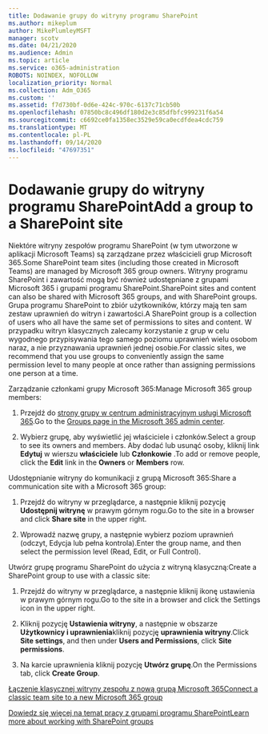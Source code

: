 ```yaml
---
title: Dodawanie grupy do witryny programu SharePoint
ms.author: mikeplum
author: MikePlumleyMSFT
manager: scotv
ms.date: 04/21/2020
ms.audience: Admin
ms.topic: article
ms.service: o365-administration
ROBOTS: NOINDEX, NOFOLLOW
localization_priority: Normal
ms.collection: Adm_O365
ms.custom: ''
ms.assetid: f7d730bf-0d6e-424c-970c-6137c71cb50b
ms.openlocfilehash: 07850bc8c496df180d2e3c85dfbfc999231f6a54
ms.sourcegitcommit: c6692ce0fa1358ec3529e59ca0ecdfdea4cdc759
ms.translationtype: MT
ms.contentlocale: pl-PL
ms.lasthandoff: 09/14/2020
ms.locfileid: "47697351"
---
```

# <a name="add-a-group-to-a-sharepoint-site"></a><span data-ttu-id="4b352-102">Dodawanie grupy do witryny programu SharePoint</span><span class="sxs-lookup"><span data-stu-id="4b352-102">Add a group to a SharePoint site</span></span>

<span data-ttu-id="4b352-103">Niektóre witryny zespołów programu SharePoint (w tym utworzone w aplikacji Microsoft Teams) są zarządzane przez właścicieli grup Microsoft 365.</span><span class="sxs-lookup"><span data-stu-id="4b352-103">Some SharePoint team sites (including those created in Microsoft Teams) are managed by Microsoft 365 group owners.</span></span> <span data-ttu-id="4b352-104">Witryny programu SharePoint i zawartość mogą być również udostępniane z grupami Microsoft 365 i grupami programu SharePoint.</span><span class="sxs-lookup"><span data-stu-id="4b352-104">SharePoint sites and content can also be shared with Microsoft 365 groups, and with SharePoint groups.</span></span> <span data-ttu-id="4b352-105">Grupa programu SharePoint to zbiór użytkowników, którzy mają ten sam zestaw uprawnień do witryn i zawartości.</span><span class="sxs-lookup"><span data-stu-id="4b352-105">A SharePoint group is a collection of users who all have the same set of permissions to sites and content.</span></span> <span data-ttu-id="4b352-106">W przypadku witryn klasycznych zalecamy korzystanie z grup w celu wygodnego przypisywania tego samego poziomu uprawnień wielu osobom naraz, a nie przyznawania uprawnień jednej osobie.</span><span class="sxs-lookup"><span data-stu-id="4b352-106">For classic sites, we recommend that you use groups to conveniently assign the same permission level to many people at once rather than assigning permissions one person at a time.</span></span>
  
<span data-ttu-id="4b352-107">Zarządzanie członkami grupy Microsoft 365:</span><span class="sxs-lookup"><span data-stu-id="4b352-107">Manage Microsoft 365 group members:</span></span>
  
1. <span data-ttu-id="4b352-108">Przejdź do [strony grupy w centrum administracyjnym usługi Microsoft 365](https://portal.office.com/adminportal/home#/groups).</span><span class="sxs-lookup"><span data-stu-id="4b352-108">Go to the [Groups page in the Microsoft 365 admin center](https://portal.office.com/adminportal/home#/groups).</span></span>
    
2. <span data-ttu-id="4b352-109">Wybierz grupę, aby wyświetlić jej właściciele i członków.</span><span class="sxs-lookup"><span data-stu-id="4b352-109">Select a group to see its owners and members.</span></span> <span data-ttu-id="4b352-110">Aby dodać lub usunąć osoby, kliknij link **Edytuj** w wierszu **właściciele** lub **Członkowie** .</span><span class="sxs-lookup"><span data-stu-id="4b352-110">To add or remove people, click the **Edit** link in the **Owners** or **Members** row.</span></span> 
    
<span data-ttu-id="4b352-111">Udostępnianie witryny do komunikacji z grupą Microsoft 365:</span><span class="sxs-lookup"><span data-stu-id="4b352-111">Share a communication site with a Microsoft 365 group:</span></span>
  
1. <span data-ttu-id="4b352-112">Przejdź do witryny w przeglądarce, a następnie kliknij pozycję **Udostępnij witrynę** w prawym górnym rogu.</span><span class="sxs-lookup"><span data-stu-id="4b352-112">Go to the site in a browser and click **Share site** in the upper right.</span></span> 
    
2. <span data-ttu-id="4b352-113">Wprowadź nazwę grupy, a następnie wybierz poziom uprawnień (odczyt, Edycja lub pełna kontrola).</span><span class="sxs-lookup"><span data-stu-id="4b352-113">Enter the group name, and then select the permission level (Read, Edit, or Full Control).</span></span>
    
<span data-ttu-id="4b352-114">Utwórz grupę programu SharePoint do użycia z witryną klasyczną:</span><span class="sxs-lookup"><span data-stu-id="4b352-114">Create a SharePoint group to use with a classic site:</span></span>
  
1. <span data-ttu-id="4b352-115">Przejdź do witryny w przeglądarce, a następnie kliknij ikonę ustawienia w prawym górnym rogu.</span><span class="sxs-lookup"><span data-stu-id="4b352-115">Go to the site in a browser and click the Settings icon in the upper right.</span></span>
    
2. <span data-ttu-id="4b352-116">Kliknij pozycję **Ustawienia witryny**, a następnie w obszarze **Użytkownicy i uprawnienia**kliknij pozycję **uprawnienia witryny**.</span><span class="sxs-lookup"><span data-stu-id="4b352-116">Click **Site settings**, and then under **Users and Permissions**, click **Site permissions**.</span></span>
    
3. <span data-ttu-id="4b352-117">Na karcie uprawnienia kliknij pozycję **Utwórz grupę**.</span><span class="sxs-lookup"><span data-stu-id="4b352-117">On the Permissions tab, click **Create Group**.</span></span>
    
[<span data-ttu-id="4b352-118">Łączenie klasycznej witryny zespołu z nową grupą Microsoft 365</span><span class="sxs-lookup"><span data-stu-id="4b352-118">Connect a classic team site to a new Microsoft 365 group</span></span>](https://go.microsoft.com/fwlink/?linkid=2008654)
  
[<span data-ttu-id="4b352-119">Dowiedz się więcej na temat pracy z grupami programu SharePoint</span><span class="sxs-lookup"><span data-stu-id="4b352-119">Learn more about working with SharePoint groups</span></span>](https://go.microsoft.com/fwlink/?linkid=874658)
  

